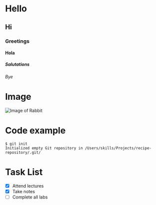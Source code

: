 # Hello
## Hi
### Greetings
#### Hola
##### Salutations
###### Bye

# Image
![Image of Rabbit](https://www.charlotte.providencevets.com/files/providence-animal-hospital-charlotte-are-rabbits-rodents-blog.jpeg)

# Code example 
```
$ git init
Initialized empty Git repository in /Users/skills/Projects/recipe-repository/.git/
```

# Task List
- [x] Attend lectures
- [x] Take notes
- [ ] Complete all labs
